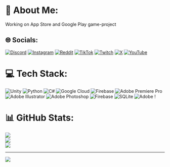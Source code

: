 # 💫 About Me:
Working on App Store and Google Play game-project


## 🌐 Socials:
[![Discord](https://img.shields.io/badge/Discord-%237289DA.svg?logo=discord&logoColor=white)](https://discord.gg/.mrtobin) [![Instagram](https://img.shields.io/badge/Instagram-%23E4405F.svg?logo=Instagram&logoColor=white)](https://instagram.com/mrtobin_) [![Reddit](https://img.shields.io/badge/Reddit-%23FF4500.svg?logo=Reddit&logoColor=white)](https://reddit.com/user/mrtobin_) [![TikTok](https://img.shields.io/badge/TikTok-%23000000.svg?logo=TikTok&logoColor=white)](https://tiktok.com/@mrtobin_) [![Twitch](https://img.shields.io/badge/Twitch-%239146FF.svg?logo=Twitch&logoColor=white)](https://twitch.tv/mrtobin_) [![X](https://img.shields.io/badge/X-black.svg?logo=X&logoColor=white)](https://x.com/mrtobin_) [![YouTube](https://img.shields.io/badge/YouTube-%23FF0000.svg?logo=YouTube&logoColor=white)](https://youtube.com/@mrtobin_) 

# 💻 Tech Stack:
![Unity](https://img.shields.io/badge/unity-%23000000.svg?style=for-the-badge&logo=unity&logoColor=white)  ![Python](https://img.shields.io/badge/python-3670A0?style=for-the-badge&logo=python&logoColor=ffdd54) ![C#](https://img.shields.io/badge/c%23-%23239120.svg?style=for-the-badge&logo=csharp&logoColor=white) ![Google Cloud](https://img.shields.io/badge/GoogleCloud-%234285F4.svg?style=for-the-badge&logo=google-cloud&logoColor=white) ![Firebase](https://img.shields.io/badge/firebase-a08021?style=for-the-badge&logo=firebase&logoColor=ffcd34) ![Adobe Premiere Pro](https://img.shields.io/badge/Adobe%20Premiere%20Pro-9999FF.svg?style=for-the-badge&logo=Adobe%20Premiere%20Pro&logoColor=white) ![Adobe Illustrator](https://img.shields.io/badge/adobe%20illustrator-%23FF9A00.svg?style=for-the-badge&logo=adobe%20illustrator&logoColor=white) ![Adobe Photoshop](https://img.shields.io/badge/adobe%20photoshop-%2331A8FF.svg?style=for-the-badge&logo=adobe%20photoshop&logoColor=white) ![Firebase](https://img.shields.io/badge/firebase-%23039BE5.svg?style=for-the-badge&logo=firebase) ![SQLite](https://img.shields.io/badge/sqlite-%2307405e.svg?style=for-the-badge&logo=sqlite&logoColor=white)  ![Adobe](https://img.shields.io/badge/adobe-%23FF0000.svg?style=for-the-badge&logo=adobe&logoColor=white) !
# 📊 GitHub Stats:
![](https://github-readme-stats.vercel.app/api?username=MrTObin226&theme=dark&hide_border=false&include_all_commits=false&count_private=false)<br/>
![](https://nirzak-streak-stats.vercel.app/?user=MrTObin226&theme=dark&hide_border=false)<br/>
![](https://github-readme-stats.vercel.app/api/top-langs/?username=MrTObin226&theme=dark&hide_border=false&include_all_commits=false&count_private=false&layout=compact)

---
[![](https://visitcount.itsvg.in/api?id=MrTObin226&icon=0&color=0)](https://visitcount.itsvg.in)

<!-- Proudly created with GPRM ( https://gprm.itsvg.in ) -->
<!--
**MrTObin226/MrTObin226** is a ✨ _special_ ✨ repository because its `README.md` (this file) appears on your GitHub profile.

Here are some ideas to get you started:

- 🔭 I’m currently working on ...
- 🌱 I’m currently learning ...
- 👯 I’m looking to collaborate on ...
- 🤔 I’m looking for help with ...
- 💬 Ask me about ...
- 📫 How to reach me: ...
- 😄 Pronouns: ...
- ⚡ Fun fact: ...
-->
